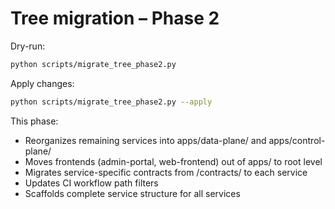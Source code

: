 # Tree migration – Phase 2

Dry-run:

```bash
python scripts/migrate_tree_phase2.py
```

Apply changes:

```bash
python scripts/migrate_tree_phase2.py --apply
```

This phase:

- Reorganizes remaining services into apps/data-plane/ and apps/control-plane/
- Moves frontends (admin-portal, web-frontend) out of apps/ to root level
- Migrates service-specific contracts from /contracts/ to each service
- Updates CI workflow path filters
- Scaffolds complete service structure for all services
